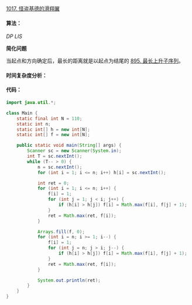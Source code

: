 [1017. 怪盗基德的滑翔翼](https://www.acwing.com/problem/content/1019/)

#### 算法：

*DP* *LIS*

**简化问题**

当起点和方向确定后，最长的距离就是以起点为结尾的 [895. 最长上升子序列](java/practice/AcWing%20895.%20最长上升子序列)。

#### 时间复杂度分析：



#### 代码：

```java
import java.util.*;

class Main {
	static final int N = 110;
	static int n;
	static int[] h = new int[N];
	static int[] f = new int[N];

	public static void main(String[] args) {
		Scanner sc = new Scanner(System.in);
		int T = sc.nextInt();
		while (T-- > 0) {
			n = sc.nextInt();
			for (int i = 1; i <= n; i++) h[i] = sc.nextInt();

            int ret = 0;
			for (int i = 1; i <= n; i++) {
				f[i] = 1;
				for (int j = 1; j < i; j++) {
					if (h[i] > h[j]) f[i] = Math.max(f[i], f[j] + 1);
				}
				ret = Math.max(ret, f[i]);
			}

			Arrays.fill(f, 0);
			for (int i = n; i >= 1; i--) {
				f[i] = 1;
				for (int j = n; j > i; j--) {
					if (h[i] > h[j]) f[i] = Math.max(f[i], f[j] + 1);
				}
				ret = Math.max(ret, f[i]);
			}

			System.out.println(ret);
		}
	}
}
```

